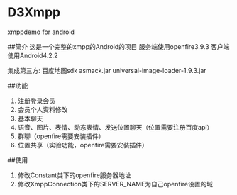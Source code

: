 # D3Xmpp
xmppdemo for android

##简介
这是一个完整的xmpp的Android的项目
服务端使用openfire3.9.3
客户端使用Android4.2.2

集成第三方:
百度地图sdk
asmack.jar
universal-image-loader-1.9.3.jar



##功能
1. 注册登录会员
2. 会员个人资料修改
3. 基本聊天
4. 语音、图片、表情、动态表情、发送位置聊天（位置需要注册百度api）
5. 群聊（openfire需要安装插件）
6. 位置共享（实验功能，openfire需要安装插件）

##使用
1. 修改Constant类下的openfire服务器地址
2. 修改XmppConnection类下的SERVER_NAME为自己openfire设置的域
